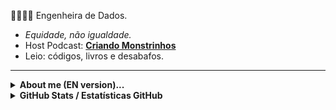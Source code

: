 
👷🏾‍♀️🎲 Engenheira de Dados. 
* *Equidade, não igualdade.* 
* Host Podcast: [**Criando Monstrinhos**](https://anchor.fm/criando-monstrinhos/)
* Leio: códigos, livros e desabafos.

<!-- Game no perfil, mas ainda não funciona.
<p align="center">
  <picture>
   <source media="(prefers-color-scheme: dark)" srcset="https://raw.githubusercontent.com/leitoraincomum/leitoraincomum/output/github-contribution-grid-snake-dark.svg">
  <source media="(prefers-color-scheme: light)" srcset="https://raw.githubusercontent.com/leitoraincomum/leitoraincomum/output/github-contribution-grid-snake-dark.svg">
  <img align="center" alt="github contribution grid snake animation" src="https://raw.githubusercontent.com/leitoraincomum/leitoraincomum/output/github-contribution-grid-snake.svg">
  </picture>
</p>

<picture>
  <source media="(prefers-color-scheme: dark)" srcset="https://raw.githubusercontent.com/leitoraincomum/leitoraincomum/output/github-contribution-grid-snake-dark.svg">
  <source media="(prefers-color-scheme: light)" srcset="https://raw.githubusercontent.com/leitoraincomum/leitoraincomum/output/github-contribution-grid-snake.svg">
  <img alt="github contribution grid snake animation" src="https://raw.githubusercontent.com/leitoraincomum/leitoraincomum/output/github-contribution-grid-snake.svg">
</picture>

<picture>
    <source media="(prefers-color-scheme: dark)" srcset="https://raw.githubusercontent.com/[USERNAME]/[USERNAME]/output/pacman-contribution-graph-dark.svg">
    <source media="(prefers-color-scheme: light)" srcset="https://raw.githubusercontent.com/[USERNAME]/[USERNAME]/output/pacman-contribution-graph.svg">
    <img alt="pacman contribution graph" src="https://raw.githubusercontent.com/[USERNAME]/[USERNAME]/output/pacman-contribution-graph.svg">
</picture>
-->

---

<section><details align="left">
  <summary><b> About me (EN version)...</b></i> </summary>

👷🏾‍♀️🎲‍ Data Engineer.
* *Equity, not equality.* 
* Host Podcast: [**Criando Monstrinhos**](https://anchor.fm/criando-monstrinhos/)
* I read: codes, books and outbursts.
  
</section>

<details align="left">

<summary><b>GitHub Stats / Estatísticas GitHub</b></i> </summary>

![GitHub stats](https://github-readme-stats.vercel.app/api?username=leitoraincomum&hide=issues,commits&theme=synthwave&show_icons=true&hide_border=false&count_private=true&include_all_commits=true&line_height=24.5)

[![Top Langs](https://github-readme-stats.vercel.app/api/top-langs/?username=leitoraincomum&layout=compact&theme=synthwave&langs_count=10&line_height=24.5)](https://github.com/leitoraincomum/github-readme-stats)

![](https://komarev.com/ghpvc/?username=leitoraincomum&color=blue&style=flat)
</details>

</section>


